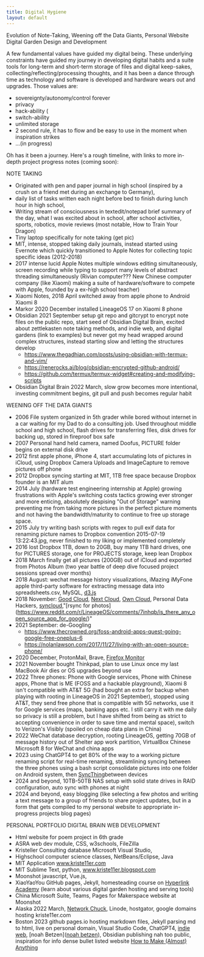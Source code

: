 ```yaml
---
title: Digital Hygiene
layout: default
---
```

Evolution of Note-Taking, 
Weening off the Data Giants, 
Personal Website Digital Garden Design and Development

A few fundamental values have guided my digital being. These underlying constraints have guided my journey in developing digital habits and a suite tools for long-term and short-term storage of files and digital keep-sakes, collecting/reflecting/processing thoughts, and it has been a dance through time as technology and software is developed and hardware wears out and upgrades. Those values are: 
- sovereignty/autonomy/control forever  
- privacy
- hack-ability (
- switch-ability 
- unlimited storage
- 2 second rule, it has to flow and be easy to use in the moment when inspiration strikes
- ...(in progress)

Oh has it been a journey. Here's a rough timeline, with links to more in-depth project progress notes (coming soon): 


NOTE TAKING
- Originated with  pen and paper journal in high school (inspired by a crush on a friend met during an exchange to Germany), 
- daily list of tasks written  each night before bed to finish during lunch hour in high school, 
- Writing stream of consciousness in textedit/notepad brief summary of the day, what I was excited about in school, after school activities, sports, robotics, movie reviews (most notable, How to Train Your Dragon)
- Tiny laptop specifically for note taking (get pic) 
- MIT, intense, stopped taking daily journals, instead started using Evernote which quickly transitioned to Apple Notes for collecting topic specific ideas (2012-2018)
- 2017 intense lucid Apple Notes multiple windows editing simultaneously, screen recording while typing to support many levels of abstract threading simultaneously (Rivian computer??? New Chinese computer company (like Xiaomi) making a suite of hardware/software to compete with Apple, founded by a ex-high school teacher)
- Xiaomi Notes, 2018 April switched away from apple phone to Android Xiaomi 8
- Markor 2020 December installed LineageOS 17 on Xiaomi 8 phone 
- Obsidian 2021 September setup git repo and gitcrypt to encrypt note files on the public repo, start seed of Obsidian Digital Brain, excited about zettlekasten note taking methods, and indie web, and digital gardens (link to examples) but never got my head wrapped around complex structures, instead starting slow and letting the structures develop
	- https://www.thegadhian.com/posts/using-obsidian-with-termux-and-vim/
	- https://renerocks.ai/blog/obsidian-encrypted-github-android/
	- https://github.com/termux/termux-widget#creating-and-modifying-scripts
- Obsidian Digital Brain 2022 March, slow grow becomes more intentional, investing commitment begins, git pull and push becomes regular habit


WEENING OFF THE DATA GIANTS
- 2006 File system organized in 5th grader while bored without internet in a car waiting for my Dad to do a consulting job. Used throughout middle school and high school, flash drives for transferring files, disk drives for backing up, stored in fireproof box safe
- 2007 Personal hand held camera, named Doofus, PICTURE folder begins on external disk drive
- 2012 first apple phone, iPhone 4, start accumulating lots of pictures in iCloud, using Dropbox Camera Uploads and ImageCapture to remove pictures off phone
- 2012 Dropbox syncing starting at MIT, 1TB free space because Dropbox founder is an MIT alum
- 2014 July (hardware test engineering internship at Apple) growing frustrations with Apple's switching costs tactics growing ever stronger and more enticing, absolutely despising "Out of Storage" warning preventing me from taking more pictures in the perfect picture moments and not having the bandwidth/maturity to continue to free up storage space.  
- 2015 July try writing bash scripts with regex to pull exif data for renaming picture names to Dropbox convention 2015-07-19 13:22:43.jpg, never finished to my liking or implemented completely
- 2016 lost Dropbox 1TB, down to 20GB, buy many 1TB hard drives, one for PICTURES storage, one for PROJECTS storage, keep lean Dropbox 
- 2018 March finally get all pictures (200GB) out of iCloud and exported from Photos Album (two year battle of deep dive focused project sessions spread over months)
- 2018 August: wechat message history visualizations, iMazing iMyFone apple third-party software for extracting message data into spreadsheets.csv, MySQL, [d3.js](https://d3js.org/)
- 2018 November: [Good Cloud](https://thegood.cloud/en), [Next Cloud](https://nextcloud.com), [Own Cloud](https://owncloud.com/), Personal Data Hackers, [syncloud]([https://syncloud.org/](https://syncloud.org/)),"[rsync for photos](https://www.reddit.com/r/LineageOS/comments/7inhqb/is_there_any_open_source_app_for_google/)"
- 2021 September: de-Googling
	- https://www.thecrowned.org/foss-android-apps-quest-going-google-free-oneplus-6
	* https://nolanlawson.com/2017/11/27/living-with-an-open-source-phone/
- 2020 December, ProtonMail, Brave, [Firefox Monitor](https://monitor.firefox.com/)
- 2021 November bought Thinkpad, plan to use Linux once my last MacBook Air dies or OS upgrades beyond use 
- 2022 Three phones: Phone with Google services, Phone with Chinese apps, Phone that is ME (FOSS and a hackable playground), Xiaomi 8 isn't compatible with AT&T 5G (had bought an extra for backup when playing with rooting in LineageOS in 2021 September), stopped using AT&T, they send free phone that is compatible with 5G networks, use it for Google services (maps, banking apps etc. I still carry it with me daily so privacy is still a problem, but I have shifted from being as strict to accepting convenience in order to save time and mental space), switch to Verizon's Visibly (spoiled on cheap data plans in China) 
- 2022 WeChat database decryption, rooting LineageOS, getting 70GB of message history out of Shelter app work partition, VirtualBox Chinese Microsoft 8 for WeChat and china apps 
- 2023 using ChatGPT4 to get 80% of the way to a working picture renaming script for real-time renaming, streamlining syncing between the three phones using a bash script consolidate pictures into one folder on Android system, then [SyncThing](https://syncthing.net/)between devices 
- 2024 and beyond, 10TB-50TB NAS setup with solid state drives in RAID configuration, auto sync with phones at night 
- 2024 and beyond, easy blogging (like selecting a few photos and writing a text message to a group of friends to share project updates, but in a form that gets compiled to my personal website to appropriate in-progress projects blog pages)


PERSONAL PORTFOLIO DIGITAL BRAIN WEB DEVELOPMENT
- Html website for poem project in 6th grade
- ASRA web dev module, CSS, w3schools, FileZilla
- Kristeller Consulting database Microsoft Visual Studio, 
- Highschool computer science classes, NetBeans/Eclipse, Java
- MIT Application www.kriste11er.com 
- MIT Sublime Text, python, www.kriste11er.blogspot.com
- Moonshot javascript, Vue.js, 
- XiaoYaoYou GitHub pages, Jekyll, homesteading course on [Hyperlink Academy](https://hyperlink.academy/) (learn about various digital garden hosting and serving tools)
- China Microsoft Suite, Teams, Pages for Makerspace website at Moonshot
- Alaska 2022 March, [Network Chuck](https://www.youtube.com/watch?v=gwUz3E9AW0w&t=47s), Linode, hostgator, google domains hosting kriste11er.com
- Boston 2023 github pages.io hosting markdown files, Jekyll parsing md to html, live on personal domain, Visual Studio Code, ChatGPT4, [indie web](https://indieweb.org/), [noah Betzen]([noah betzen](https://nezteb.net/)), Obsidian publishing nah too public, inspiration for info dense bullet listed website [How to Make (Almost) Anything](https://fab.cba.mit.edu/classes/MAS.863/)
